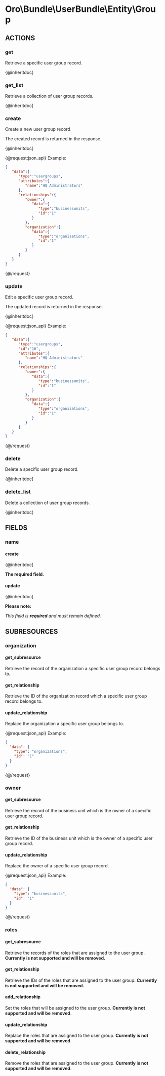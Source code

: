 # Oro\Bundle\UserBundle\Entity\Group

## ACTIONS  

### get

Retrieve a specific user group record.

{@inheritdoc}

### get_list

Retrieve a collection of user group records.

{@inheritdoc}

### create

Create a new user group record.

The created record is returned in the response.

{@inheritdoc}

{@request:json_api}
Example:

```JSON
{  
   "data":{  
      "type":"usergroups",
      "attributes":{  
         "name":"HQ Administrators"
      },
      "relationships":{  
         "owner":{  
            "data":{  
               "type":"businessunits",
               "id":"1"
            }
         },
         "organization":{  
            "data":{  
               "type":"organizations",
               "id":"1"
            }
         }
      }
   }
}
```
{@/request}

### update

Edit a specific user group record.

The updated record is returned in the response.

{@inheritdoc}

{@request:json_api}
Example:

```JSON
{  
   "data":{  
      "type":"usergroups",
      "id":"10",
      "attributes":{  
         "name":"HQ Administrators"
      },
      "relationships":{  
         "owner":{  
            "data":{  
               "type":"businessunits",
               "id":"1"
            }
         },
         "organization":{  
            "data":{  
               "type":"organizations",
               "id":"1"
            }
         }
      }
   }
}
```
{@/request}

### delete

Delete a specific user group record.

{@inheritdoc}

### delete_list

Delete a collection of user group records.

{@inheritdoc}

## FIELDS

### name

#### create

{@inheritdoc}

**The required field.**

#### update

{@inheritdoc}

**Please note:**

*This field is **required** and must remain defined.*

## SUBRESOURCES

### organization

#### get_subresource

Retrieve the record of the organization a specific user group record belongs to.

#### get_relationship

Retrieve the ID of the organization record which a specific user group record belongs to.

#### update_relationship

Replace the organization a specific user group belongs to.

{@request:json_api}
Example:

```JSON
{
  "data": {
    "type": "organizations",
    "id": "1"
  }
}
```
{@/request}

### owner

#### get_subresource

Retrieve the record of the business unit which is the owner of a specific user group record.

#### get_relationship

Retrieve the ID of the business unit which is the owner of a specific user group record.

#### update_relationship

Replace the owner of a specific user group record.

{@request:json_api}
Example:

```JSON
{
  "data": {
    "type": "businessunits",
    "id": "1"
  }
}
```
{@/request}

### roles

#### get_subresource

Retrieve the records of the roles that are assigned to the user group. **Currently is not supported and will be removed.** 

#### get_relationship

Retrieve the IDs of the roles that are assigned to the user group. **Currently is not supported and will be removed.** 

#### add_relationship

Set the roles that will be assigned to the user group. **Currently is not supported and will be removed.** 

#### update_relationship

Replace the roles that are assigned to the user group. **Currently is not supported and will be removed.** 

#### delete_relationship

Remove the roles that are assigned to the user group. **Currently is not supported and will be removed.** 
